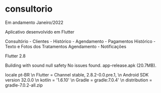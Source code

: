 # consultorio

Em andamento Janeiro/2022

Aplicativo desenvolvido em Flutter

Consultório - Clientes - Histórico - Agendamento - Pagamentos
Histórico - Texto e Fotos dos Tratamentos
Agendamento - Notificações

Flutter 2.8

Building with sound null safety 
No issues found.
app-release.apk (20.7MB).

locale pt-BR \n
Flutter = Channel stable, 2.8.2-0.0.pre.1, \n
Android SDK version 32.0.0 \n
kotlin = '1.6.10' \n
Gradle = gradle:7.0.4' \n
distribution = gradle-7.0.2-all.zip

